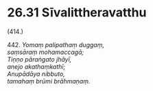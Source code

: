 # 26.31 Sīvalittheravatthu

(414.)

442\. _Yomaṃ palipathaṃ duggaṃ,_  
_saṃsāraṃ mohamaccagā;_  
_Tiṇṇo pāraṅgato jhāyī,_  
_anejo akathaṃkathī;_  
_Anupādāya nibbuto,_  
_tamahaṃ brūmi brāhmaṇaṃ._
